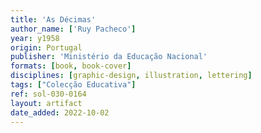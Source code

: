 ```yaml
---
title: 'As Décimas'
author_name: ['Ruy Pacheco']
year: y1958
origin: Portugal
publisher: 'Ministério da Educação Nacional'
formats: [book, book-cover]
disciplines: [graphic-design, illustration, lettering]
tags: ["Colecção Educativa"]
ref: sol-030-0164
layout: artifact
date_added: 2022-10-02
---
```

